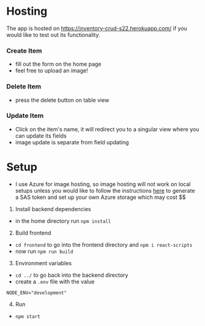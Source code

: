 # Hosting

The app is hosted on https://inventory-crud-s22.herokuapp.com/ if you would like to test out its functionality.

### Create Item

- fill out the form on the home page
- feel free to upload an image!

### Delete Item

- press the delete button on table view

### Update Item

- Click on the item's name, it will redirect you to a singular view where you can update its fields
- image update is separate from field updating

# Setup

- I use Azure for image hosting, so image hosting will not work on local setups unless you would like to follow the instructions [here](https://docs.microsoft.com/en-us/azure/developer/javascript/tutorial/browser-file-upload-azure-storage-blob) to generate a SAS token and set up your own Azure storage which may cost $$

1. Install backend dependencies

- in the home directory run `npm install`

2. Build frontend

- `cd frontend` to go into the frontend directory and `npm i react-scripts`
- now run `npm run build`

3. Environment variables

- `cd ../` to go back into the backend directory
- create a `.env` file with the value

```
NODE_ENV="development"
```

4. Run

- `npm start`
